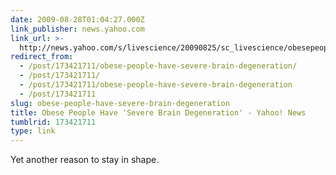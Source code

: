 ```yaml
---
date: 2009-08-28T01:04:27.000Z
link_publisher: news.yahoo.com
link_url: >-
  http://news.yahoo.com/s/livescience/20090825/sc_livescience/obesepeoplehaveseverebraindegeneration;_ylt=AskjfWuPk2szUWQDfYjoV3h0fNdF
redirect_from:
  - /post/173421711/obese-people-have-severe-brain-degeneration/
  - /post/173421711/
  - /post/173421711/obese-people-have-severe-brain-degeneration
  - /post/173421711
slug: obese-people-have-severe-brain-degeneration
title: Obese People Have 'Severe Brain Degeneration' - Yahoo! News
tumblrid: 173421711
type: link
---
```

<p>Yet another reason to stay in shape.</p>
